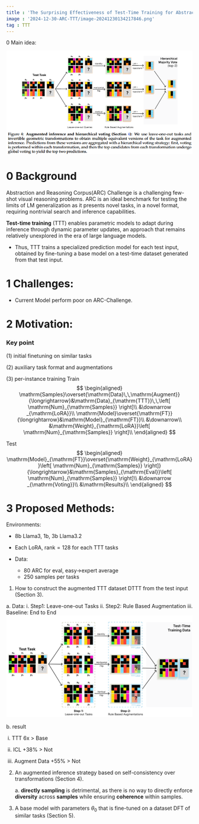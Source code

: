 ```yaml
---
title : 'The Surprising Effectiveness of Test-Time Training for Abstract Reasoning'
image : '2024-12-30-ARC-TTT/image-20241230134217846.png'
tag : TTT
---
```

0 Main idea:

![image-20241230134217846](../images/2024-12-30-ARC-TTT/image-20241230134217846.png)

<!--more-->

# 0 Background

Abstraction and Reasoning Corpus(ARC) Challenge is a challenging few-shot visual reasoning problems. ARC is an ideal benchmark for testing the limits of LM generalization as it presents novel tasks, in a novel format, requiring nontrivial search and inference capabilities.

**Test-time training** (TTT) enables parametric models to adapt during inference through dynamic parameter updates, an approach that remains relatively unexplored in the era of large language models.

- Thus, TTT trains a specialized prediction model for each test input, obtained by fine-tuning a base model on a test-time dataset generated from that test input.

# 1 Challenges:

- Current Model perform poor on ARC-Challenge.

# 2 Motivation:

### Key point

(1) initial finetuning on similar tasks 

(2) auxiliary task format and augmentations 

(3) per-instance training
Train
$$
\begin{aligned}
\mathrm{Samples}\overset{\mathrm{Data}\,\,\mathrm{Augment}}{\longrightarrow}&\mathrm{Data}_{\mathrm{TTT}}\,\,\left[ \mathrm{Num}_{\mathrm{Samples}} \right]\\
	&\downarrow _{\mathrm{LoRA}}\\
	\mathrm{Model}\overset{\mathrm{FT}}{\longrightarrow}&\mathrm{Model}_{\mathrm{FT}}\\
	&\downarrow\\
	&\mathrm{Weight}_{\mathrm{LoRA}}\left[ \mathrm{Num}_{\mathrm{Samples}} \right]\\
\end{aligned}
$$

Test
$$
\begin{aligned}
	\mathrm{Model}_{\mathrm{FT}}\overset{\mathrm{Weight}_{\mathrm{LoRA}}\left[ \mathrm{Num}_{\mathrm{Samples}} \right]}{\longrightarrow}&\mathrm{Samples}_{\mathrm{Eval}}\left[ \mathrm{Num}_{\mathrm{Samples}} \right]\\
	&\downarrow _{\mathrm{Voting}}\\
	&\mathrm{Results}\\
\end{aligned}
$$



# 3 Proposed Methods:

Environments:

- 8b Llama3, 1b, 3b Llama3.2

- Each LoRA, $\text{rank}=128$ for each TTT tasks

- Data:

	- 80 ARC for eval, easy->expert average
	- 250 samples per tasks

1. How to construct the augmented TTT dataset DTTT from the test input (Section 3).  

  a. Data: 
       i. Step1: Leave-one-out Tasks
       ii. Step2: Rule Based Augmentation
       iii. Baseline: End to End
  ![image-20241230194026256](../images/2024-12-30-ARC-TTT/image-20241230194026256.png)

  b. result

  ​    i. TTT 6x > Base

  ​    ii. ICL +38% > Not

  ​    iii. Augment Data +55% > Not

2. An augmented inference strategy based on self-consistency over transformations (Section 4).  

	a. **directly sampling** is detrimental, as there is no way to directly enforce **diversity** across **samples** while ensuring **coherence** within samples.

3. A base model with parameters $\theta_0$ that is fine-tuned on a dataset DFT of similar tasks (Section 5).
